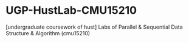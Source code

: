 # UGP-HustLab-CMU15210
[undergraduate coursework of hust] Labs of Parallel & Sequential Data Structure & Algorithm (cmu15210)

